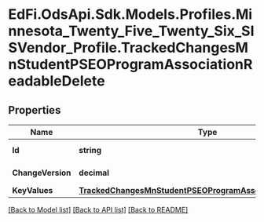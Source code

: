 # EdFi.OdsApi.Sdk.Models.Profiles.Minnesota_Twenty_Five_Twenty_Six_SISVendor_Profile.TrackedChangesMnStudentPSEOProgramAssociationReadableDelete

## Properties

Name | Type | Description | Notes
------------ | ------------- | ------------- | -------------
**Id** | **string** | Resource identifier | [optional] 
**ChangeVersion** | **decimal** | Change version | [optional] 
**KeyValues** | [**TrackedChangesMnStudentPSEOProgramAssociationReadableKey**](TrackedChangesMnStudentPSEOProgramAssociationReadableKey.md) |  | [optional] 

[[Back to Model list]](../README.md#documentation-for-models) [[Back to API list]](../README.md#documentation-for-api-endpoints) [[Back to README]](../README.md)

